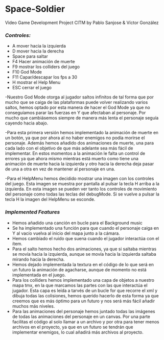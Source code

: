 # Space-Soldier
Video Game Development Project CITM
by Pablo Sanjose & Víctor González

### *Controles:*
- A mover hacia la izquierda
- D mover hacia la derecha
- Space para saltar
- F4 Hacer animación de muerte
- F9 mostrar los colliders del juego
- F10 God Mode
- F11 Capar/descapar los fps a 30
- H mostrar el Help Menu
- ESC cerrar el juego

-Nuestro God Mode otorga al jugador saltos infinitos de tal forma que por mucho que se caiga de las plataformas puede volver realizando varios saltos, hemos optado por esta manera de hacer el God Mode ya que no conseguíamos parar las fuerzas en Y que afectaban al personaje. Por mucho que cambiásemos siempre de manera más lenta el personaje seguía cayendo hacia abajo.

-Para esta primera versión hemos implementado la animación de muerte en un botón, ya que por ahora al no haber enemigos no podía morirse el personaje. Además hemos añadido dos animaciones de muerte, una para cada lado con el objetivo de que más adelante sea más fácil de implementar. En estos momentos a la animación le falta un control de errores ya que ahora mismo mientras está muerto como tiene una animación de muerte hacia la izquierda y otro hacia la derecha deja pasar de una a otra en vez de mantener al personaje en una.

-Para el HelpMenu hemos decidido mostrar una imagen con los controles del juego. Esta imagen se muestra por pantalla al pulsar la tecla H arriba a la izquierda. En esta imagen se pueden ver tanto los controles de movimiento del personaje como todas las teclas del debugMode. Si se vuelve a pulsar la tecla H la imagen del HelpMenu se esconde.

### *Implemented Features* 

- Hemos añadido una canción en bucle para el Background music
- Se ha implementado una función para que cuando el personaje caiga en Y al vacío vuelva al inicio del mapa junto a la cámara.
- Hemos cambiado el ruido que suena cuando el jugador interactúa con el ítem.
- Para el salto hemos hecho dos animaciones, ya que si saltaba mientras se movía hacia la izquierda, aunque se movía hacia la izquierda saltaba mirando hacia la derecha.
- Hemos dejado implementada la textura en el código de lo que será en un futuro la animación de agacharse, aunque de momento no está implementada en el juego.
- Para los colliders hemos implementado una capa de objetos a nuestro mapa tmx, en la que marcamos las partes con las que interactúa el jugador. Esta capa es leída a tarvés de un bucle for que recorre el xml y dibuja todas las colisiones, hemos querido hacerlo de esta forma ya que creemos que es más óptimo para un futuro y nos será más fácil añadir muchos más niveles.
- Para las animaciones del personaje hemos juntado todas las imágenes de todas las animaciones del personaje en un canvas. Por una parte facilitas el código al solo llamar a un archivo y por otra para tener menos archivos en el proyecto, ya que en un futuro se tendrán que implementar enemigos, lo cual añadirá más archivos al proyecto.

